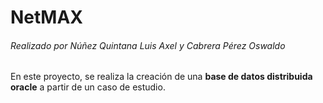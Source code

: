 NetMAX
======
###### Realizado por Núñez Quintana Luis Axel y Cabrera Pérez Oswaldo


En este proyecto, se realiza la creación de una **base de datos distribuida oracle** a partir de un caso de estudio.